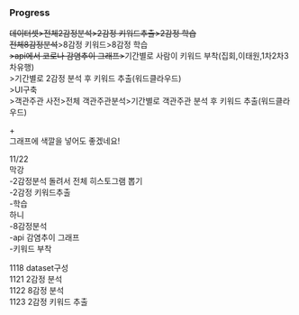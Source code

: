 ### Progress  



~~데이터셋>전체2감정분석>2감정 키워드추출>2감정 학습~~  
  ~~전체8감정분석~~>8감정 키워드>8감정 학습    
  ~~>api에서 코로나 감염추이 그래프>~~기간별로 사람이 키워드 부착(집회,이태원,1차2차3차유행)  
  \>기간별로 2감정 분석 후 키워드 추출(워드클라우드)  
  \>UI구축  
  \>객관주관 사전>전체 객관주관분석>기간별로 객관주관 분석 후 키워드 추출(워드클라우드)  




\+  
그래프에 색깔을 넣어도 좋겠네요!  

11/22  
막강  
-2감정분석 돌려서 전체 히스토그램 뽑기  
-2감정 키워드추출  
-학습  
하니  
-8감정분석  
-api 감염추이 그래프  
-키워드 부착  

1118 dataset구성  
1121 2감정 분석  
1122 8감정 분석  
1123 2감정 키워드 추출  
